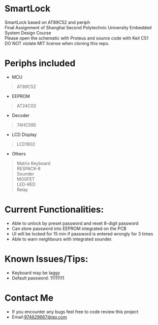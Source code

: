 # SmartLock
SmartLock based on AT89C52 and periph  
Final Assignment of Shanghai Second Polytechnic University Embedded System Design Course  
Please open the schematic with Proteus and source code with Keil C51  
DO NOT violate MIT license when cloning this repo.  
# Periphs included
* MCU
> AT89C52
* EEPROM 
> AT24C02
* Decoder
> 74HC595
* LCD Display
> LCD1602
* Others
> Matrix Keyboard  
RESPACK-8  
Sounder  
MOSFET  
LED-RED  
Relay  
# Current Functionalities:
* Able to unlock by preset password and reset 8-digit password
* Can store password into EEPROM integrated on the PCB
* UI will be locked for 15 min if password is entered wrongly for 3 times
* Able to warn neighbours with integrated sounder.
# Known Issues/Tips:
* Keyboard may be laggy
* Default password: 11111111
# Contact Me
* If you encounter any bugs feel free to code review this project
* Email:974629667@qq.com
